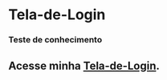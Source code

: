 # Tela-de-Login
### Teste de conhecimento
## Acesse minha [Tela-de-Login](https://beatrizmoraes01.github.io/Tela-de-Login/).
